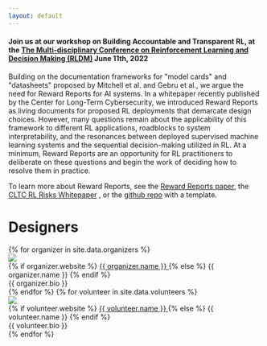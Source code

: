 ```yaml
---
layout: default
---
```



<!-- <span class="click-to-join">[>> Click here to join the workshop live-stream <<](https://neurips.cc/virtual/2021/workshop/21864)</span> -->

<!-- <span class="click-to-join-sub">(must be registered for NeurIPS and logged-in!)</span> -->

<h4 class="text-center"> <strong> Join us at our workshop on Building Accountable and Transparent RL</strong>, at the <a href="https://rldm.org"> The Multi-disciplinary Conference on Reinforcement Learning and Decision Making
          (RLDM)</a> June 11th, 2022</h4>

Building on the documentation frameworks for "model cards" and "datasheets" proposed by Mitchell et al. and Gebru et al., we argue the need for Reward Reports for AI systems. In a whitepaper recently published by the Center for Long-Term Cybersecurity, we introduced Reward Reports as living documents for proposed RL deployments that demarcate design choices. However, many questions remain about the applicability of this framework to different RL applications, roadblocks to system interpretability, and the resonances between deployed supervised machine learning systems and the sequential decision-making utilized in RL. At a minimum, Reward Reports are an opportunity for RL practitioners to deliberate on these questions and begin the work of deciding how to resolve them in practice.

To learn more about Reward Reports, see the 
          <a href="/assets/reward_reports_for_rl.pdf"> Reward Reports paper</a>, the
          <a href="http://arxiv.org/abs/2202.05716"> CLTC RL Risks Whitepaper</a> , or the 
          <a href="https://github.com/RewardReports/reward-reports">github repo</a> with a template.

# Designers

<div class="container">
	{% for organizer in site.data.organizers %}
    <div class="organizer row">
        <div class="col-md-auto text-center">
            <img src="{{ organizer.image }}" class="organizer-img" />
            <div class="break"></div>
            {% if organizer.website %}
            <a href="{{ organizer.website }}" target="_blank" >
                {{ organizer.name }}
            </a>
            {% else %}
                {{ organizer.name }}
            {% endif %}
        </div>
        <div class="organizer-bio col">{{ organizer.bio }}</div>
    </div>
    {% endfor %}
    {% for volunteer in site.data.volunteers %}
    <div class="organizer row">
        <div class="col-md-auto text-center">
            <img src="{{ volunteer.image }}" class="organizer-img" />
            <div class="break"></div>
            {% if volunteer.website %}
            <a href="{{ volunteer.website }}" target="_blank" >
                {{ volunteer.name }}
            </a>
            {% else %}
                {{ volunteer.name }}
            {% endif %}
        </div>
        <div class="organizer-bio col">{{ volunteer.bio }}</div>
    </div>
    {% endfor %}
</div>